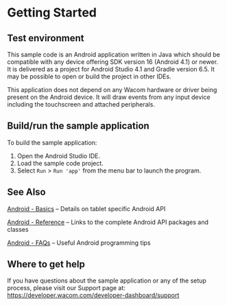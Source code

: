 # Getting Started

## Test environment
This sample code is an Android application written in Java which should be compatible with any device offering SDK version 16 (Android 4.1) or newer. It is delivered as a project for Android Studio 4.1 and Gradle version 6.5. It may be possible to open or build the project in other IDEs.

This application does not depend on any Wacom hardware or driver being present on the Android device. It will draw events from any input device including the touchscreen and attached peripherals.

## Build/run the sample application
To build the sample application:

1. Open the Android Studio IDE.
1. Load the sample code project.
1. Select ```Run``` > ```Run 'app'``` from the menu bar to launch the program.

## See Also
[Android - Basics](https://developer-docs.wacom.com/intuos-cintiq-business-tablets/docs/android-basics) – Details on tablet specific Android API

[Android - Reference](https://developer-docs.wacom.com/intuos-cintiq-business-tablets/docs/android-reference) – Links to the complete Android API packages and classes

[Android - FAQs](https://developer-support.wacom.com/hc/en-us/articles/12845697299351-Android) – Useful Android programming tips

## Where to get help
If you have questions about the sample application or any of the setup process, please visit our Support page at: https://developer.wacom.com/developer-dashboard/support
